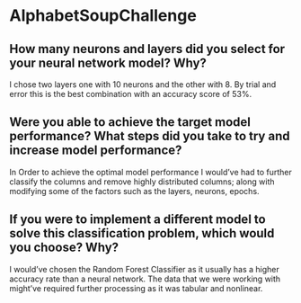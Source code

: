# AlphabetSoupChallenge
## How many neurons and layers did you select for your neural network model? Why?
I chose two layers one with 10 neurons and the other with 8. By trial and error this is the best combination with an accuracy score of 53%.
## Were you able to achieve the target model performance? What steps did you take to try and increase model performance?
In Order to achieve the optimal model performance I would’ve had to further classify the columns and remove highly distributed columns; along with modifying some of the factors such as the layers, neurons, epochs. 
##	If you were to implement a different model to solve this classification problem, which would you choose? Why?
I would’ve chosen the Random Forest Classifier as it usually has a higher accuracy rate than a neural network. The data that we were working with might’ve required further processing as it was tabular and nonlinear.
